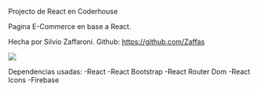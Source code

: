 Projecto de React en Coderhouse

Pagina E-Commerce en base a React.

Hecha por Silvio Zaffaroni.
Github: https://github.com/Zaffas

![](https://im.ge/i/Fy5iXG)

Dependencias usadas:
-React
-React Bootstrap
-React Router Dom
-React Icons
-Firebase
